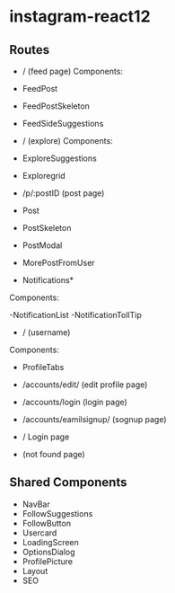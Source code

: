 # instagram-react12

## Routes

- / (feed page)
Components:
- FeedPost
- FeedPostSkeleton
- FeedSideSuggestions

- / (explore)
Components:
- ExploreSuggestions
- Exploregrid

- /p/:postID (post page)
- Post
- PostSkeleton
- PostModal
- MorePostFromUser

- Notifications*

Components:

 -NotificationList
 -NotificationTollTip

 - / (username)

 Components:
 - ProfileTabs
 - /accounts/edit/ (edit profile page)
 - /accounts/login (login page)
 - /accounts/eamilsignup/ (sognup page)

- / Login page

* (not found page)

## Shared Components

- NavBar
- FollowSuggestions
- FollowButton
- Usercard
- LoadingScreen
- OptionsDialog
- ProfilePicture
- Layout
- SEO



